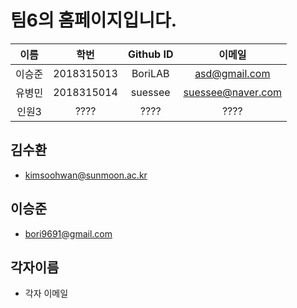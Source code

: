 # 팀6의 홈페이지입니다.

| 이름 | 학번 | Github ID | 이메일 |
|:---:|:----:|:----:|:----:|
|이승준|2018315013|BoriLAB|asd@gmail.com|
|유병민|2018315014|suessee|suessee@naver.com|
|인원3|????|????|????|

## 김수환
- kimsoohwan@sunmoon.ac.kr

## 이승준 
- bori9691@gmail.com

## 각자이름
- 각자 이메일
